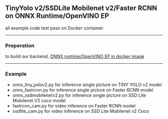 ## TinyYolo v2/SSDLite Mobilenet v2/Faster RCNN on ONNX Runtime/OpenVINO EP

all example code test pass on Docker container

---

### Preperation

to build our backend, [ONNX runtime/OpenVINO EP
in docker image](https://github.com/KunYi/Edge-Analytics-FaaS/tree/master/Azure-IoT-Edge/OnnxRuntime)

---
### Example

* onnx_tiny_yolov2.py for inference single picture on TINY YOLO v2 model
* onnx_fastrcnn.py for inference single picture on Faster RCNN model
* onnx_ssdmobilenetv2.py for inference single picture on SSD Lite Mobilenet V2 coco model
* fastrcnn_cam.py for video inference on Faster RCNN model
* ssdlite_cam.py for video inference on SSD Lite Mobilenet v2 Coco
